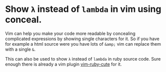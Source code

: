 Show `λ` instead of `lambda` in vim using conceal.
==================================================

Vim can help you make your code more readable by concealing complicated expressions by showing
single characters for it. So if you have for example a html source were you have lots of `&amp;`
vim can replace them with a single `&`.

This can also be used to show `λ` instead of `lambda` in ruby source code. Sure enough there is
already a vim plugin [vim-ruby-cute](https://github.com/bigloser/vim-ruby-cute) for it.
